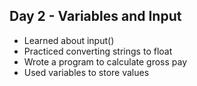## Day 2 - Variables and Input

- Learned about input()
- Practiced converting strings to float
- Wrote a program to calculate gross pay
- Used variables to store values
